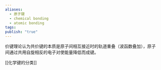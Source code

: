 ```yaml
---
aliases:
  - 原子键
  - chemical bonding
  - atomic bonding
tags: 
publish: "true"
---
```


价键理论认为共价键的本质是原子间相互接近时的轨道重叠（波函数叠加），原子间通过共用自旋相反的电子对使能量降低而成键。

[[化学键的分类]]
